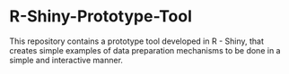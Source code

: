 # R-Shiny-Prototype-Tool
This repository contains a prototype tool developed in R - Shiny, that creates simple examples of data preparation mechanisms to be done in a simple and interactive manner.
